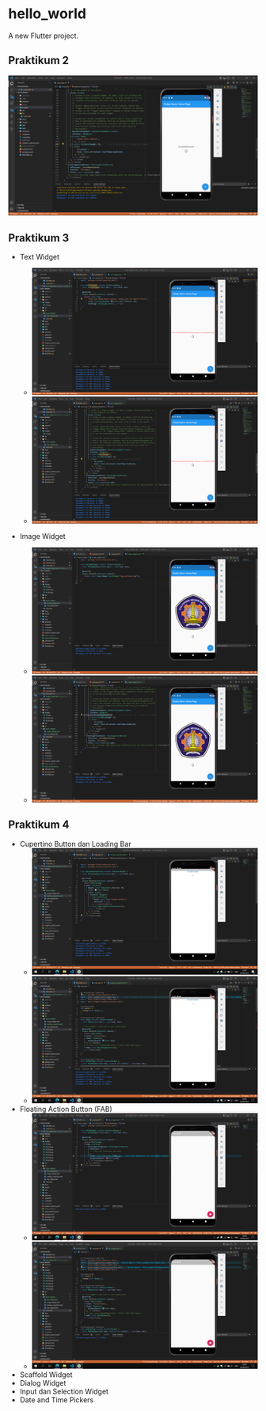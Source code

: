 # hello_world

A new Flutter project.

## Praktikum 2

![Screenshot hello_world](images/01.png)

## Praktikum 3

- Text Widget

  - ![Screenshot text widget hello_world 01](images/02_01.png)
  - ![Screenshot text widget hello_world 02](images/02_02.png)

- Image Widget
  - ![Screenshot image widget hello_world 01](images/03_01.png)
  - ![Screenshot image widget hello_world 02](images/03_02.png)

## Praktikum 4

- Cupertino Button dan Loading Bar
  - ![Screenshot cupertino button dan loading bar hello_world 01](images/04_01.png)
  - ![Screenshot cupertino button dan loading bar hello_world 02](images/04_02.png)
- Floating Action Button (FAB)
  - ![Screenshot floating action button hello_world 01](images/05_01.png)
  - ![Screenshot floating action button hello_world 02](images/05_02.png)
- Scaffold Widget
- Dialog Widget
- Input dan Selection Widget
- Date and Time Pickers

